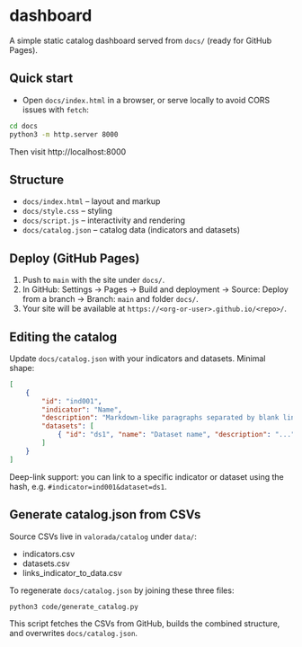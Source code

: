 # dashboard

A simple static catalog dashboard served from `docs/` (ready for GitHub Pages).

## Quick start

- Open `docs/index.html` in a browser, or serve locally to avoid CORS issues with `fetch`:

```bash
cd docs
python3 -m http.server 8000
```

Then visit http://localhost:8000

## Structure

- `docs/index.html` – layout and markup
- `docs/style.css` – styling
- `docs/script.js` – interactivity and rendering
- `docs/catalog.json` – catalog data (indicators and datasets)

## Deploy (GitHub Pages)

1. Push to `main` with the site under `docs/`.
2. In GitHub: Settings → Pages → Build and deployment → Source: Deploy from a branch → Branch: `main` and folder `docs/`.
3. Your site will be available at `https://<org-or-user>.github.io/<repo>/`.

## Editing the catalog

Update `docs/catalog.json` with your indicators and datasets. Minimal shape:

```json
[
	{
		"id": "ind001",
		"indicator": "Name",
		"description": "Markdown-like paragraphs separated by blank lines.",
		"datasets": [
			{ "id": "ds1", "name": "Dataset name", "description": "...", "url": "https://..." }
		]
	}
]
```

Deep-link support: you can link to a specific indicator or dataset using the hash, e.g. `#indicator=ind001&dataset=ds1`.

## Generate catalog.json from CSVs

Source CSVs live in `valorada/catalog` under `data/`:
- indicators.csv
- datasets.csv
- links_indicator_to_data.csv

To regenerate `docs/catalog.json` by joining these three files:

```bash
python3 code/generate_catalog.py
```

This script fetches the CSVs from GitHub, builds the combined structure, and overwrites `docs/catalog.json`.
